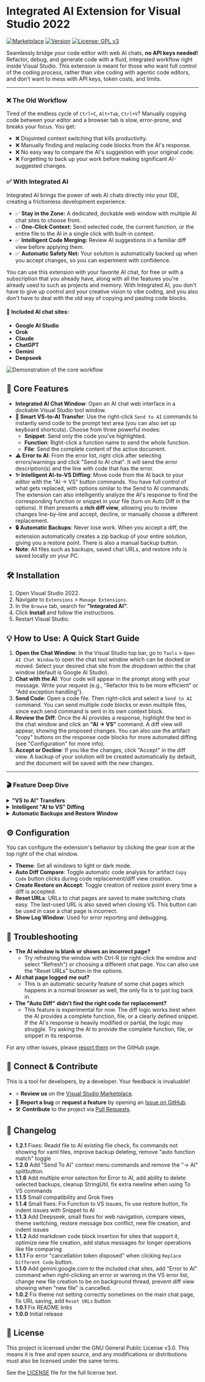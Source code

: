 # Integrated AI Extension for Visual Studio 2022

[![Marketplace](https://img.shields.io/visual-studio-marketplace/v/Kyle-Grubbs.integrated-ai?style=flat&label=VS%20Marketplace&color=5C2D91)](https://marketplace.visualstudio.com/items?itemName=Kyle-Grubbs.integrated-ai)
[![Version](https://img.shields.io/visual-studio-marketplace/i/Kyle-Grubbs.integrated-ai?style=flat&label=Installs)](https://marketplace.visualstudio.com/items?itemName=Kyle-Grubbs.integrated-ai)
[![License: GPL v3](https://img.shields.io/badge/License-GPLv3-blue.svg?style=flat)](https://www.gnu.org/licenses/gpl-3.0)

Seamlessly bridge your code editor with web AI chats, **no API keys needed!** Refactor, debug, and generate code with a fluid, integrated workflow right inside Visual Studio. This extension is meant for those who want full control of the coding process, rather than vibe coding with agentic code editors, and don't want to mess with API keys, token costs, and limits. 

---

### ❌ The Old Workflow

Tired of the endless cycle of `Ctrl+C`, `Alt+Tab`, `Ctrl+V`? Manually copying code between your editor and a browser tab is slow, error-prone, and breaks your focus. You get:

- ❌ Disjointed context switching that kills productivity.
- ❌ Manually finding and replacing code blocks from the AI's response.
- ❌ No easy way to compare the AI's suggestion with your original code.
- ❌ Forgetting to back up your work before making significant AI-suggested changes.

### ✅ With Integrated AI

Integrated AI brings the power of web AI chats directly into your IDE, creating a frictionless development experience.

- ✅ **Stay in the Zone:** A dedicated, dockable web window with multiple AI chat sites to choose from.
- ✅ **One-Click Context:** Send selected code, the current function, or the entire file to the AI in a single click with built-in context.
- ✅ **Intelligent Code Merging:** Review AI suggestions in a familiar diff view before applying them.
- ✅ **Automatic Safety Net:** Your solution is automatically backed up when you accept changes, so you can experiment with confidence.

You can use this extension with your favorite AI chat, for free or with a subscription that you already have, along with all the features you're already used to such as projects and memory. With Integrated AI, you don't have to give up control and your creative vision to vibe coding, and you also don't have to deal with the old way of copying and pasting code blocks.

#### 🤖 Included AI chat sites:

- **Google AI Studio**
- **Grok**
- **Claude**
- **ChatGPT**
- **Gemini**
- **Deepseek**

![Demonstration of the core workflow](https://github.com/KyleG-Mitutoyo/Integrated-AI-Extension/blob/main/assets/main%20demo.gif?raw=true)

## 🚀 Core Features

- **Integrated AI Chat Window**: Open an AI chat web interface in a dockable Visual Studio tool window.
- **🎯 Smart VS-to-AI Transfer**: Use the right-click `Send to AI` commands to instantly send code to the prompt text area (you can also set up keyboard shortcuts). Choose from three powerful modes:
  - **Snippet**: Send only the code you've highlighted.
  - **Function**: Right-click a function name to send the whole function.
  - **File**: Send the complete content of the active document.
- **⚠️ Error to AI**: From the error list, right click after selecting errors/warnings and click "Send to AI chat". It will send the error description(s) and the line with code that has the error.
- **✨ Intelligent AI-to-VS Diffing**: Move code from the AI back to your editor with the "AI -> VS" button commands. You have full control of what gets replaced, with options similar to the Send to AI commands. The extension can also intelligently analyze the AI's response to find the corresponding function or snippet in your file (turn on Auto Diff in the options). It then presents a **rich diff view**, allowing you to review changes line-by-line and accept, decline, or manually choose a different replacement. 
- **🔒 Automatic Backups**: Never lose work. When you accept a diff, the extension automatically creates a zip backup of your entire solution, giving you a restore point. There is also a manual backup button.
- **Note**: All files such as backups, saved chat URLs, and restore info is saved locally on your PC.

## 🛠️ Installation

1.  Open Visual Studio 2022.
2.  Navigate to `Extensions` > `Manage Extensions`.
3.  In the `Browse` tab, search for **"Integrated AI"**.
4.  Click **Install** and follow the instructions.
5.  Restart Visual Studio.

## 💡 How to Use: A Quick Start Guide

1.  **Open the Chat Window**: In the Visual Studio top bar, go to `Tools` > `Open AI Chat Window` to open the chat tool window which can be docked or moved. Select your desired chat site from the dropdown within the chat window (default is Google AI Studio).
2.  **Chat with the AI**: Your code will appear in the prompt along with your message. Write your request (e.g., "Refactor this to be more efficient" or "Add exception handling").
3.  **Send Code**: Open a code file. Then right-click and select a `Send to AI` command. You can send multiple code blocks or even multiple files, since each send command is sent in its own context block.
4.  **Review the Diff**: Once the AI provides a response, highlight the text in the chat window and click an **"AI -> VS"** command. A diff view will appear, showing the proposed changes. You can also use the artifact "copy" buttons on the response code blocks for more automated diffing (see "Configuration" for more info).
5.  **Accept or Decline**: If you like the changes, click "Accept" in the diff view. A backup of your solution will be created automatically by default, and the document will be saved with the new changes.

---

### 🎬 Feature Deep Dive

<details>
<summary><b>"VS to AI" Transfers</b></summary>

Code is sent from VS to the AI chat with the `Send to AI` commands from the document right-click menu. The available commands show depending on what is right-clicked:
- File to AI: anywhere in the document
- Snippet to AI: on highlighted text
- Function to AI: on a function name, where the function definition is within that same document

 Code blocks get a context header so the AI knows useful info such as filepath and type. Sites that allow markdown in prompts, such as AI Studio, have collapsible code blocks using ` ```code ` tags.

> Note: The function commands only work with files that are native to Visual Studio, such as C#, VB, C++, and F#. Files such as XAML and Javascript will still work > with snippets and full file transfers.

> Tip: To use keyboard shortcuts for any command, go to `Tools` > `Options` > `Environment/Keyboard` and search for the command to add a key combination. 
> Set the scope to `Text Editor` to avoid conflicts with existing shortcuts.

_![Send snippet to AI command](https://raw.githubusercontent.com/KyleG-Mitutoyo/Integrated-AI-Extension/refs/heads/main/assets/snippet%20from%20menu.png)_

_![Snippet in the prompt area](https://raw.githubusercontent.com/KyleG-Mitutoyo/Integrated-AI-Extension/refs/heads/main/assets/snippet.png)_

_![Send function to AI command](https://raw.githubusercontent.com/KyleG-Mitutoyo/Integrated-AI-Extension/refs/heads/main/assets/function%20from%20menu.png)_

_![Function in the prompt area](https://raw.githubusercontent.com/KyleG-Mitutoyo/Integrated-AI-Extension/refs/heads/main/assets/function.png)_

You can send errors or warnings from the VS error list by right-clicking on one or multiple errors and selecting "Send to AI chat". It will paste the error description, line number, and contents of the line into the prompt if it's just one error, and also navigate to that error in your code, even if a file is closed. Multiple errors/warnings selected will send just the descriptions, all in one click. To select multiple errors/warnings use ctrl+click or shift+click before right clicking on one of them.

_![Send Error to AI](https://raw.githubusercontent.com/KyleG-Mitutoyo/Integrated-AI-Extension/refs/heads/main/assets/error.png)_

_![Error in the prompt area](https://raw.githubusercontent.com/KyleG-Mitutoyo/Integrated-AI-Extension/refs/heads/main/assets/error%20prompt.png)_

</details>

<details>
<summary><b>Intelligent "AI to VS" Diffing</b></summary>

The "-> VS" commands are used to send highlighted or copied code from the AI chat to your editor. First it will check for highlighted text within the chat window, and if nothing is highlighted it will use whatever is in the clipboard. The code is merged into your existing file automatically, showing a diff view before applying changes. If a different code block to replace is needed, you can use the "Replace Different Code" button. There is also a new file option that will create one with the AI code and add it to the project.

If "Auto Diff" in the options is turned on, you don't even need to use button commands! This only woks with the artifact copy buttons. It works best with C# and VB code. For other file types, such as XAML, it will fallback to a full file replace or, if there is text selected in the code editor, a snippet replace.

For the "Function -> VS" command, auto matching attempts to find the function to replace by name, or adds it below the last existing function as a new function. If matching can't find anything, a window comes up which lets you choose which function to replace.

_![Replace Different Code window](https://raw.githubusercontent.com/KyleG-Mitutoyo/Integrated-AI-Extension/refs/heads/main/assets/choose%20code.png)_

</details>

<details>
<summary><b>Automatic Backups and Restore Window</b></summary>

After accepting a diff, a backup is created of the previous solution state (this can be disabled in the options). The AI code that was used for that diff and the chat page is also saved to allow for easy searching later. There is also a manual save button so your solution can be backed up at any time.

For restores a separate window opens with different options. There is a list of restores showing the AI code that was accepted right after that restore point. If you highlight some AI code in the chat window, the restore window will open to that restore point if it exists. You can also use "Go To Chat" to navigate there. Compare will show multiple diff views with each changed file, and you can restore that backup or close the diff views from there.

Note: After a restore it's best to `clean` > `rebuild` for the solution.

_![Restore Window](https://raw.githubusercontent.com/KyleG-Mitutoyo/Integrated-AI-Extension/refs/heads/main/assets/restore%20window.png)_

_![Restore Window Compare](https://github.com/KyleG-Mitutoyo/Integrated-AI-Extension/blob/main/assets/compare.gif?raw=true)_

</details>

## ⚙️ Configuration

You can configure the extension's behavior by clicking the gear icon at the top right of the chat window.

- **Theme**: Set all windows to light or dark mode.
- **Auto Diff Compare**: Toggle automatic code analysis for artifact `Copy Code` button clicks during code replacement/diff view creation.
- **Create Restore on Accept**: Toggle creation of restore point every time a diff is accepted.
- **Reset URLs**: URLs to chat pages are saved to make switching chats easy. The last-used URL is also saved when closing VS. This button can be used in case a chat page is incorrect.
- **Show Log Window**: Used for error reporting and debugging.

## 🚨 Troubleshooting

-   **The AI window is blank or shows an incorrect page?**
    -   Try refreshing the window with Ctrl-R (or right-click the window and select "Refresh") or choosing a different chat page. You can also use the "Reset URLs" button in the options.
-   **AI chat page logged me out?**
    -   This is an automatic security feature of some chat pages which happens in a normal browser as well, the only fix is to just log back in.
-   **The "Auto Diff" didn't find the right code for replacement?**
    -   This feature is experimental for now. The diff logic works best when the AI provides a complete function, file, or a clearly defined snippet. If the AI's response is heavily modified or partial, the logic may struggle. Try asking the AI to provide the complete function, file, or snippet in its response.

For any other issues, please [report them](https://github.com/KyleG-Mitutoyo/Integrated-AI-Extension/issues/new) on the GitHub page.

## 🤝 Connect & Contribute

This is a tool for developers, by a developer. Your feedback is invaluable!

-   ⭐ **Review us** on the [Visual Studio Marketplace](https://marketplace.visualstudio.com/items?itemName=Kyle-Grubbs.integrated-ai&ssr=false#review-details).
-   🐞 **Report a bug** or **request a feature** by opening an [Issue on GitHub](https://github.com/KyleG-Mitutoyo/Integrated-AI-Extension/issues).
-   🛠️ **Contribute** to the project via [Pull Requests](https://github.com/KyleG-Mitutoyo/Integrated-AI-Extension/pulls).

## 📝 Changelog

- **1.2.1** Fixes: Readd file to AI existing file check, fix commands not showing for xaml files, improve backup deleting, remove "auto function match" toggle
- **1.2.0** Add "Send To AI" context menu commands and remove the "-> AI" splitbutton.
- **1.1.6** Add multiple error selection for Error to AI, add ability to delete selected backups, cleanup StringUtil, fix extra newline when using To VS commands
- **1.1.5** Small compatibility and Grok fixes
- **1.1.4** Small fixes: Fix Function to VS issues, fix use restore button, fix indent issues with Snippet to AI
- **1.1.3** Add Deepseek, small fixes for web navigation, compare views, theme switching, restore message box conflict, new file creation, and indent issues
- **1.1.2** Add markdown code block insertion for sites that support it, optimize new file creation, add status messages for longer operations like file comparing
- **1.1.1** Fix error "cancellation token disposed" when clicking `Replace Different Code` button.
- **1.1.0** Add gemini.google.com to the included chat sites, add "Error to AI" command when right-clicking an error or warning in the VS error list, change new file creation to be on background thread, prevent diff view showing when "new file" is cancelled.
- **1.0.2** Fix theme not setting correctly sometimes on the main chat page, fix URL saving, add `Reset URLs` button
- **1.0.1** Fix README links
- **1.0.0** Initial release

## 📄 License

This project is licensed under the GNU General Public License v3.0. This means it is free and open source, and any modifications or distributions must also be licensed under the same terms.

See the [LICENSE](https://raw.githubusercontent.com/KyleG-Mitutoyo/Integrated-AI-Extension/refs/heads/main/LICENSE) file for the full license text.